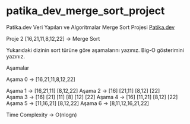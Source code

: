 # patika_dev_merge_sort_project
Patika.dev  Veri Yapıları ve Algoritmalar Merge Sort Projesi
 [Patika.dev](https://www.patika.dev/tr)


Proje 2
[16,21,11,8,12,22] -> Merge Sort

Yukarıdaki dizinin sort türüne göre aşamalarını yazınız.
Big-O gösterimini yazınız.

Aşamalar

Aşama 0 -> [16,21,11,8,12,22]

Aşama 1 ->     [16,21,11]                      [8,12,22]
Aşama 2 -> [16]         [21,11]           [8,12]       [22]  
Aşama 3 -> [16]      [21]     [11]      [8]    [12]    [22]
Aşama 4 -> [16]         [11,21]           [8,12]       [22]
Aşama 5 ->     [11,16,21]                      [8,12,22]
Aşama 6 ->                 [8,11,12,16,21,22]

Time Complexity
-> O(nlogn)

